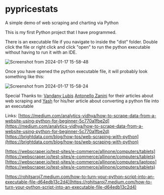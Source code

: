 # pypricestats
A simple demo of web scraping and charting via Python

This is my first Python project that I have programmed.

There is an executable file if you navigate to inside the "dist" folder. Double click the file or right click and click "open" to run the python executable without having to run it with an IDE.

![Screenshot from 2024-01-17 15-58-48](https://github.com/WeiJian123-tech/pypricestats/assets/55195954/81d22c57-4a70-4ffc-b7ec-11a9592d80c9)

Once you have opened the python executable file, it will probably look something like this:

![Screenshot from 2024-01-17 15-58-24](https://github.com/WeiJian123-tech/pypricestats/assets/55195954/eec65d42-cce4-4539-8b9b-82d9ab163f18)


Special Thanks to: 
[Vandany Lubis](https://medium.com/@vandanylubis?source=post_page-----5c770a1fbe2d--------------------------------)
[Antonello Zanini](https://brightdata.com/blog/authors/antonello-zanini)
for their articles about web scraping and 
[Yash](https://rohitsaroj7.medium.com/?source=post_page-----d64edb13c2d4--------------------------------)
for his/her article about converting a python file into an executable

Links:
[https://medium.com/analytics-vidhya/how-to-scrape-data-from-a-website-using-python-for-beginner-5c770a1fbe2d](https://medium.com/analytics-vidhya/how-to-scrape-data-from-a-website-using-python-for-beginner-5c770a1fbe2d)
[https://brightdata.com/blog/how-tos/web-scraping-with-python](https://brightdata.com/blog/how-tos/web-scraping-with-python)

[https://webscraper.io/test-sites/e-commerce/allinone/computers/tablets](https://webscraper.io/test-sites/e-commerce/allinone/computers/tablets)
[https://webscraper.io/test-sites/e-commerce/allinone/computers/laptops](https://webscraper.io/test-sites/e-commerce/allinone/computers/tablets)

[https://rohitsaroj7.medium.com/how-to-turn-your-python-script-into-an-executable-file-d64edb13c2d4](https://rohitsaroj7.medium.com/how-to-turn-your-python-script-into-an-executable-file-d64edb13c2d4)
